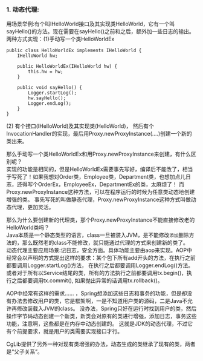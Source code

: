 ### 1. 动态代理:
用场景举例:有个叫IHelloWorld接口及其实现类HelloWorld，它有一个叫sayHello()的方法。现在需要在sayHello()之前和之后，额外加一些日志的输出。  
两种方式实现：(1)手动写一个类HelloWorldEx
```
public class HelloWorldEx implements IHelloWorld {
    IHelloWorld hw;

    public HelloWorldEx(IHelloWorld hw) {
        this.hw = hw;
    }

    public void sayHello() {
        Logger.startLog();
        hw.sayHello();
        Logger.endLog();
    }
}
```
(2) 有个接口(IHelloWorld)及其实现类(HelloWorld)， 然后有个InvocationHandler的实现，最后用Proxy.newProxyInstance(....)创建一个新的类出来。  

那么手动写一个类HelloWorldEx和用Proxy.newProxyInstance来创建，有什么区别呢？  
实现的功能是相同的，但是HelloWorldEx需要事先写好，编译后不能改了，相当于写死了！如果我想对Order类，Employee类，Department类，也想加点儿日志，还得写个OrderEx，EmployeeEx，DepartmentEx的类，太麻烦了！
而Proxy.newProxyInstance这种方法，可以在程序运行的时候为任意类动态地创建增强的类。
事先写死的叫做静态代理，Proxy.newProxyInstance这种方式叫做动态代理，更加灵活。  

那么为什么要创建新的代理类，那个Proxy.newProxyInstance不能直接修改老的HelloWorld类吗？  
Java本质是一个静态类型的语言，class一旦被装入JVM，是不能修改`添加`删除方法的，那么既然老的class不能修改，就只能通过代理的方式来创建新的类了。  
动态代理主要应用场景:记日志，安全方面。具体功能主要由aop来实现。AOP中经常会以声明的方式提出这样的要求：某个包下所有add开头的方法，在执行之前都要调用Logger.startLog()方法，
在执行之后都要调用Logger.endLog()方法。或者对于所有以Service结尾的类，所有的方法执行之前都要调用tx.begin()，执行之后都要调用tx.commit(), 如果抛出异常的话调用tx.rollback()。  

AOP中经常有这样的需求......  ，Spring想添加这些日志和事务的功能，但是却没有办法去修改用户的类，它是框架啊，一是不知道用户类的源码，二是Java不允许再修改装载入JVM的class。
没办法，Spring只好在运行时找到用户的类，然后操作字节码动态创建一个新类，新类会对原有的类进行增强，添加日志，事务这些功能，注意啊，这些都是在内存中动态创建的。
这就是JDK的动态代理，不过它有个前提要求，就是用户的类需要实现接口才行。  

CgLib提供了另外一种对现有类增强的办法，动态生成的类继承了现有的类，两者是“父子关系”。  

